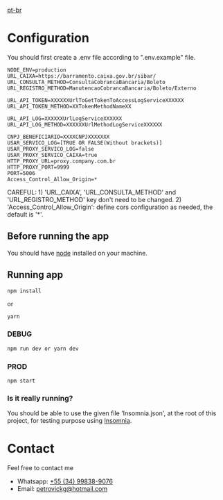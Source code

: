 [pt-br][pt-br]

# Configuration

You should first create a .env file according to ".env.example" file.

```
NODE_ENV=production
URL_CAIXA=https://barramento.caixa.gov.br/sibar/
URL_CONSULTA_METHOD=ConsultaCobrancaBancaria/Boleto
URL_REGISTRO_METHOD=ManutencaoCobrancaBancaria/Boleto/Externo

URL_API_TOKEN=XXXXXXUrlToGetTokenToAccessLogServiceXXXXXX
URL_API_TOKEN_METHOD=XXTokenMethodNameXX

URL_API_LOG=XXXXXXUrlLogServiceXXXXXX
URL_API_LOG_METHOD=XXXXXXUrlMethodLogServiceXXXXXX

CNPJ_BENEFICIARIO=XXXXCNPJXXXXXXX
USAR_SERVICO_LOG=[TRUE OR FALSE(Without brackets)]
USAR_PROXY_SERVICO_LOG=false
USAR_PROXY_SERVICO_CAIXA=true
HTTP_PROXY_URL=proxy.company.com.br
HTTP_PROXY_PORT=9999
PORT=5006
Access_Control_Allow_Origin=*
```

CAREFUL:
    1) 'URL_CAIXA', 'URL_CONSULTA_METHOD' and 'URL_REGISTRO_METHOD' key don't need to be changed.
    2) 'Access_Control_Allow_Origin': define cors configuration as needed, the default is '*'.

## Before running the app

You should have [node][node] installed on your machine.

## Running app

```bash
npm install
```
or
```
yarn
```

### DEBUG
```bash
npm run dev or yarn dev
```
### PROD
```
npm start
```

### Is it really running?

You should be able to use the given file 'Insomnia.json', at the root of this project, for testing purpose using [Insomnia][insomnia].

# Contact

Feel free to contact me

-   Whatsapp: [+55 (34) 99838-9076][whatsapp]
-   Email: petrovickg@hotmail.com

[whatsapp]: https://api.whatsapp.com/send?phone=5534998389076
[insomnia]: https://insomnia.rest/download/
[node]: https://nodejs.org/en/
[pt-br]: https://github.com/petrovick/CaixaRegistroBoleto-NODEJS/blob/master/README-pt-br.md

